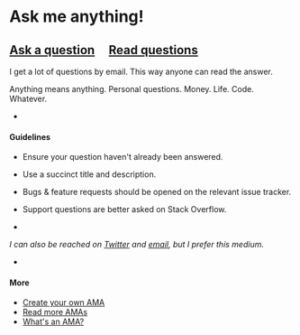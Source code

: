 # Ask me anything!

## [Ask a question](https://github.com/yorkie/ama/issues/new) &nbsp;&nbsp;&nbsp; [Read questions](https://github.com/yorkie/ama/issues?q=is%3Aissue+is%3Aclosed)

I get a lot of questions by email. This way anyone can read the answer.

Anything means anything. Personal questions. Money. Life. Code. Whatever.

-

#### Guidelines

- Ensure your question haven't already been answered.
- Use a succinct title and description.
- Bugs & feature requests should be opened on the relevant issue tracker.
- Support questions are better asked on Stack Overflow.

-

*I can also be reached on [Twitter](https://twitter.com/yorkie) and [email](mailto:yorkiefixer@gmail.com), but I prefer this medium.*

-

#### More

- [Create your own AMA](https://github.com/yorkie/ama/fork)
- [Read more AMAs](https://github.com/sindresorhus/amas)
- [What's an AMA?](https://en.wikipedia.org/wiki/Reddit#IAmA_and_AMA)
